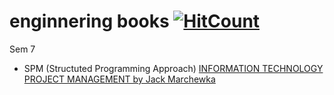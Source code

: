 # enginnering books [![HitCount](http://hits.dwyl.io/ssp4all/Pong-Game.svg)](http://hits.dwyl.io/ssp4all/enginnering-books)

Sem 7
* SPM (Structuted Programming Approach) 
[INFORMATION TECHNOLOGY PROJECT MANAGEMENT by Jack Marchewka](Information-technology/sem7/spm.pdf)